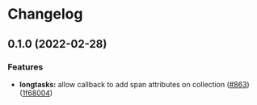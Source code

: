 # Changelog

## 0.1.0 (2022-02-28)


### Features

* **longtasks:** allow callback to add span attributes on collection ([#863](https://www.github.com/open-telemetry/opentelemetry-js-contrib/issues/863)) ([1f68004](https://www.github.com/open-telemetry/opentelemetry-js-contrib/commit/1f68004ef9b25b0d260159f4b1e2f279b1a64649))
